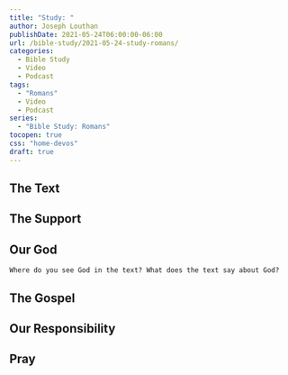 ```yaml
---
title: "Study: "
author: Joseph Louthan
publishDate: 2021-05-24T06:00:00-06:00
url: /bible-study/2021-05-24-study-romans/
categories:
  - Bible Study
  - Video
  - Podcast
tags:
  - "Romans"
  - Video
  - Podcast
series:
  - "Bible Study: Romans"
tocopen: true
css: "home-devos"
draft: true
---
```

## The Text

<div style="page-break-after: always;"></div>

## The Support

## Our God



```text
Where do you see God in the text? What does the text say about God?
```

<div style="page-break-after: always;"></div>

## The Gospel

<div style="page-break-after: always;"></div>

## Our Responsibility

## Pray

<div style="font-variant: small-caps;">

</div>
&nbsp;


